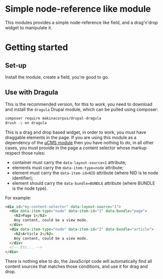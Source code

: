 # Simple node-reference like module

This modules provides a simple node-reference like field, and a drag'n'drop
widget to manipulate it.

# Getting started

## Set-up

Install the module, create a field, you're good to go.

## Use with Dragula

This is the recommended version, for this to work, you need to download and
install the ``dragula`` Drupal module, which can be pulled using composer:

```sh
composer require makinacorpus/drupal-dragula
drush -y en dragula
```

This is a drag and drop based widget, in order to work, you must have draggable
elements in the page. If you are using this module as a dependency of the
[µCMS module](https://packagist.org/packages/makinacorpus/drupal-ucms) then you
have nothing to do, in all other cases, you must provide in the page a content
selector whose markup respect those rules:

 * container must carry the ``data-layout-source=1`` attribute;
 * elements must carry the ``data-item-type=node`` attribute;
 * element must carry the ``data-item-id=NID`` attribute (where NID is te node
   identifier);
 * element should carry the ``data-bundle=BUNDLE`` attribute (where BUNDLE is
   the node type).

For example:

```html
<div id="my-content-selector" data-layout-source="1">
  <div data-item-type="node" data-item-id="1" data-bundle="page">
    <h2>Page 1</h2>
    Any content, could be a view mode.
  </div>
  <div data-item-type="node" data-item-id="2" data-bundle="article">
    <h2>Article 2</h2>
    Any content, could be a view mode.
  </div>
  <!-- Etc... -->
</div>
```

There is nothing else to do, the JavaScript code will automatically find all
content sources that matches those conditions, and use it for drag and drop.

